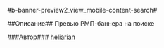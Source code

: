 #b-banner-preview2_view_mobile-content-search#

##Описание##
Превью РМП-баннера на поиске

###Автор###
[heliarian ](https://staff.yandex-team.ru/heliarian )
